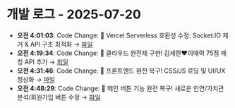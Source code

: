 # 개발 로그 - 2025-07-20

- **오전 4:01:03**: Code Change: 🔧 Vercel Serverless 호환성 수정: Socket.IO 제거 & API 구조 최적화 → [파일](../code-changes/2025-07-20T19-01-03-240Z_code_change.json)
- **오전 4:19:34**: Code Change: 🎯 클라우드 완전체 구현! 김세렌♥이매력 75점 매칭 API 추가 → [파일](../code-changes/2025-07-20T19-19-34-046Z_code_change.json)
- **오전 4:31:46**: Code Change: 🎨 프론트엔드 완전 복구! CSS/JS 로딩 및 UI/UX 정상화 → [파일](../code-changes/2025-07-20T19-31-46-263Z_code_change.json)
- **오전 4:48:29**: Code Change: 🔧 메인 버튼 기능 완전 복구! 새로운 인연/가치관 분석/회원가입 버튼 수정 → [파일](../code-changes/2025-07-20T19-48-29-258Z_code_change.json)
